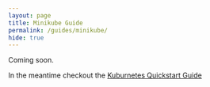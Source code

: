 ```yaml
---
layout: page
title: Minikube Guide
permalink: /guides/minikube/
hide: true
---
```




Coming soon.

In the meantime checkout the [Kuburnetes Quickstart Guide](https://kubernetes.io/docs/getting-started-guides/minikube/)